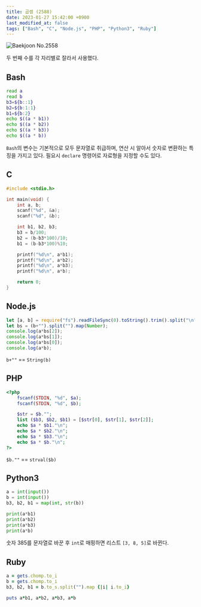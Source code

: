 ```yaml
---
title: 곱셈 (2588)
date: 2023-01-27 15:42:00 +0900
last_modified_at: false
tags: ["Bash", "C", "Node.js", "PHP", "Python3", "Ruby"]
---
```


![Baekjoon No.2558](https://cdn.jsdelivr.net/gh/kimzuni/cdn/blog/baekjoon-2588.png)

두 번째 수를 각 자리별로 잘라서 사용했다.

## Bash

```bash
read a
read b
b3=${b::1}
b2=${b:1:1}
b1=${b:2}
echo $((a * b1))
echo $((a * b2))
echo $((a * b3))
echo $((a * b))
```

`Bash`의 변수는 기본적으로 모두 문자열로 취급하며, 연산 시 알아서 숫자로 변환하는 특징을 가지고 있다.
필요시 `declare` 명령어로 자료형을 지정할 수도 있다.

## C

```c
#include <stdio.h>

int main(void) {
	int a, b;
	scanf("%d", &a);
	scanf("%d", &b);

	int b1, b2, b3;
	b3 = b/100;
	b2 = (b-b3*100)/10;
	b1 = (b-b3*100)%10;

	printf("%d\n", a*b1);
	printf("%d\n", a*b2);
	printf("%d\n", a*b3);
	printf("%d\n", a*b);

	return 0;
}
```

## Node.js

```javascript
let [a, b] = require("fs").readFileSync(0).toString().trim().split("\n").map(Number);
let bs = (b+"").split("").map(Number);
console.log(a*bs[2]);
console.log(a*bs[1]);
console.log(a*bs[0]);
console.log(a*b);
```

`b+""` == `String(b)`

## PHP

```php
<?php
	fscanf(STDIN, "%d", $a);
	fscanf(STDIN, "%d", $b);

	$str = $b."";
	list ($b3, $b2, $b1) = [$str[0], $str[1], $str[2]];
	echo $a * $b1."\n";
	echo $a * $b2."\n";
	echo $a * $b3."\n";
	echo $a * $b."\n";
?>
```

`$b.""` == `strval($b)`

## Python3

```python
a = int(input())
b = int(input())
b3, b2, b1 = map(int, str(b))

print(a*b1)
print(a*b2)
print(a*b3)
print(a*b)
```

숫자 385를 문자열로 바꾼 후 `int`로 매핑하면 리스트 `[3, 8, 5]`로 바뀐다.

## Ruby

```ruby
a = gets.chomp.to_i
b = gets.chomp.to_i
b3, b2, b1 = b.to_s.split("").map {|i| i.to_i}

puts a*b1, a*b2, a*b3, a*b
```
